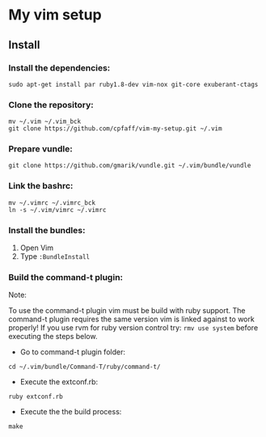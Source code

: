 # My vim setup

## Install

### Install the dependencies:

```
sudo apt-get install par ruby1.8-dev vim-nox git-core exuberant-ctags
```

### Clone the repository:

```
mv ~/.vim ~/.vim_bck
git clone https://github.com/cpfaff/vim-my-setup.git ~/.vim
```

### Prepare vundle:

```
git clone https://github.com/gmarik/vundle.git ~/.vim/bundle/vundle
```

### Link the bashrc:

```
mv ~/.vimrc ~/.vimrc_bck
ln -s ~/.vim/vimrc ~/.vimrc
```

### Install the bundles:

1. Open Vim
2. Type `:BundleInstall`

### Build the command-t plugin:

Note:

To use the command-t plugin vim must be build with ruby support. The command-t
plugin requires the same version vim is linked against to work properly! If you
use rvm for ruby version control try: `rmv use system` before executing the
steps below.

- Go to command-t plugin folder:

```
cd ~/.vim/bundle/Command-T/ruby/command-t/
```

- Execute the extconf.rb:

```
ruby extconf.rb
```

- Execute the the build process:

```
make
```






